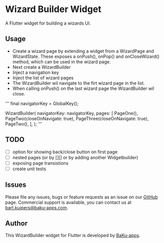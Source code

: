 # Wizard Builder Widget

A Flutter widget for building a wizards UI. 

## Usage

* Create a wizard page by extending a widget from a WizardPage and WizardState. These exposes a onPush(), onPop() and onCloseWizard() method, which can be used in the wizard page.
* Next create a WizardBuilder
* Inject a navigation key
* Inject the list of wizard pages
* The WizardBuilder wil navigate to the firt wizard page in the list.
* When calling onPush() on the last wizard page the WizardBuilder wil close.

'''
final navigatorKey = GlobalKey<NavigatorState>();

WizardBuilder(
  navigatorKey: navigatorKey,
  pages: [
    PageOne(),
    PageTwo(closeOnNavigate: true),
    PageThree(closeOnNavigate: true),
    PageTwo(),
  ],
);
'''

## TODO
- [ ] option for showing back/close button on first page
- [ ] nested pages (or by [][] or by adding another Widgetbuilder)
- [ ] exposing page transistions
- [ ] create unit tests

## Issues

Please file any issues, bugs or feature requests as an issue on our [GitHub](https://github.com/baku-apps/wizard_builder/issues) page. Commercial support is available, you can contact us at <bart.kuipers@baku-apps.com>.

## Author

This WizardBuilder widget for Flutter is developed by [BaKu-apps](https://baku-apps.com).
